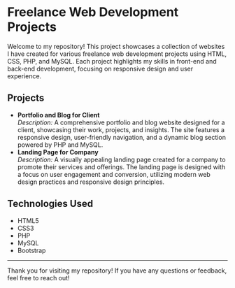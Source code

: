 <h1>Freelance Web Development Projects</h1>

<p>Welcome to my repository! This project showcases a collection of websites I have created for various freelance web development projects using HTML, CSS, PHP, and MySQL. Each project highlights my skills in front-end and back-end development, focusing on responsive design and user experience.</p>

<h2>Projects</h2>
<ul>
    <li>
        <strong>Portfolio and Blog for Client</strong><br>
        <em>Description:</em> A comprehensive portfolio and blog website designed for a client, showcasing their work, projects, and insights. The site features a responsive design, user-friendly navigation, and a dynamic blog section powered by PHP and MySQL.
    </li>
    <li>
        <strong>Landing Page for Company</strong><br>
        <em>Description:</em> A visually appealing landing page created for a company to promote their services and offerings. The landing page is designed with a focus on user engagement and conversion, utilizing modern web design practices and responsive design principles.
    </li>
</ul>

<h2>Technologies Used</h2>
<ul>
    <li>HTML5</li>
    <li>CSS3</li>
    <li>PHP</li>
    <li>MySQL</li>
    <li>Bootstrap</li>
</ul>

<hr>

<p>Thank you for visiting my repository! If you have any questions or feedback, feel free to reach out!</p>
